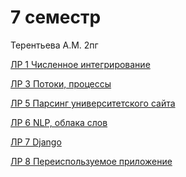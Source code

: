 # 7 семестр
<p> Терентьева А.М. 2пг </p>



<p><a href="https://replit.com/@anacatpanda/LR17sem#main.py">ЛР 1 Численное интегрирование</a></p>
<p><a href="https://drive.google.com/file/d/1yK--ruDfmKTeFyfaxWvDVF4v1rySw3Ly/view?usp=sharing">ЛР 3 Потоки, процессы</a></p>
<p><a href="https://drive.google.com/file/d/1di-_4PD_6ruFkOCYuunIRdvZpSg87c5f/view?usp=sharing">ЛР 5 Парсинг университетского сайта</a></p>
<p><a href="https://drive.google.com/file/d/1v8cNK4wVWfskexV2VCV4SrVlAGe3DumU/view?usp=sharing">ЛР 6 NLP, облака слов</a></p>
<p><a href="https://github.com/t-anastasia/prog-7/tree/main/lab_7/mysite">ЛР 7 Django</a></p>
<p><a href="">ЛР 8 Переиспользуемое приложение</a></p>
